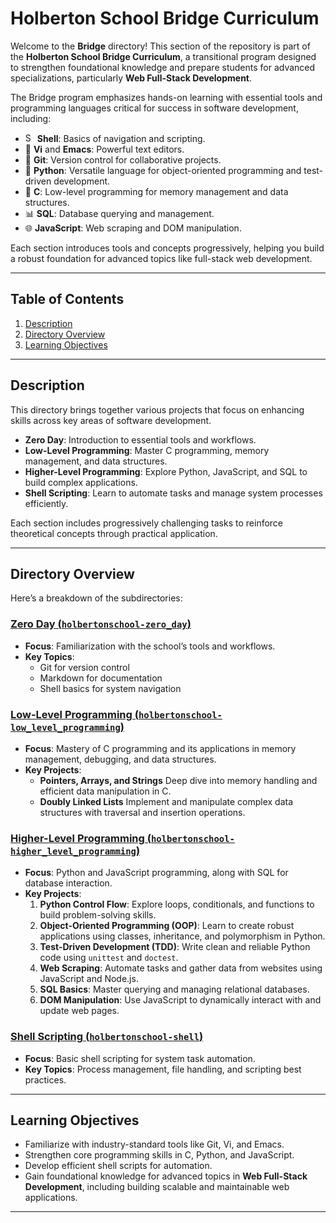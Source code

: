 # Holberton School Bridge Curriculum

Welcome to the **Bridge** directory! This section of the repository is part of the **Holberton School Bridge Curriculum**, a transitional program designed to strengthen foundational knowledge and prepare students for advanced specializations, particularly **Web Full-Stack Development**.

The Bridge program emphasizes hands-on learning with essential tools and programming languages critical for success in software development, including:

- <img src="https://cdn.prod.website-files.com/64107f65f30b69371e3d6bfa/65704640742682775fb93d9c_kisspng-bash-shell-script-command-line-interface-z-shell-5b3df572212d73.0687702015307871861359.png" width="15" height="15" alt="Shell icon"> **Shell**: Basics of navigation and scripting.
- 📝 **Vi** and **Emacs**: Powerful text editors.
- 🌿 **Git**: Version control for collaborative projects.
- 🐍 **Python**: Versatile language for object-oriented programming and test-driven development.
- 🔧 **C**: Low-level programming for memory management and data structures.
- 📊 **SQL**: Database querying and management.
- 🌐 **JavaScript**: Web scraping and DOM manipulation.

Each section introduces tools and concepts progressively, helping you build a robust foundation for advanced topics like full-stack web development.

---

## Table of Contents

1. [Description](#description)
2. [Directory Overview](#directory-overview)
3. [Learning Objectives](#learning-objectives)

---

## Description

This directory brings together various projects that focus on enhancing skills across key areas of software development.

- **Zero Day**: Introduction to essential tools and workflows.
- **Low-Level Programming**: Master C programming, memory management, and data structures.
- **Higher-Level Programming**: Explore Python, JavaScript, and SQL to build complex applications.
- **Shell Scripting**: Learn to automate tasks and manage system processes efficiently.

Each section includes progressively challenging tasks to reinforce theoretical concepts through practical application.

---

## Directory Overview

Here’s a breakdown of the subdirectories:

### [Zero Day (`holbertonschool-zero_day`)](./holbertonschool-zero_day)

- **Focus**: Familiarization with the school’s tools and workflows.
- **Key Topics**:
  - Git for version control
  - Markdown for documentation
  - Shell basics for system navigation

### [Low-Level Programming (`holbertonschool-low_level_programming`)](./holbertonschool-low_level_programming)

- **Focus**: Mastery of C programming and its applications in memory management, debugging, and data structures.
- **Key Projects**:
  - **Pointers, Arrays, and Strings** Deep dive into memory handling and efficient data manipulation in C.
  - **Doubly Linked Lists** Implement and manipulate complex data structures with traversal and insertion operations.

### [Higher-Level Programming (`holbertonschool-higher_level_programming`)](./holbertonschool-higher_level_programming)

- **Focus**: Python and JavaScript programming, along with SQL for database interaction.
- **Key Projects**:
  1. **Python Control Flow**: Explore loops, conditionals, and functions to build problem-solving skills.
  2. **Object-Oriented Programming (OOP)**: Learn to create robust applications using classes, inheritance, and polymorphism in Python.
  3. **Test-Driven Development (TDD)**: Write clean and reliable Python code using `unittest` and `doctest`.
  4. **Web Scraping**: Automate tasks and gather data from websites using JavaScript and Node.js.
  5. **SQL Basics**: Master querying and managing relational databases.
  6. **DOM Manipulation**: Use JavaScript to dynamically interact with and update web pages.

### [Shell Scripting (`holbertonschool-shell`)](./holbertonschool-shell)

- **Focus**: Basic shell scripting for system task automation.
- **Key Topics**: Process management, file handling, and scripting best practices.

---

## Learning Objectives

- Familiarize with industry-standard tools like Git, Vi, and Emacs.
- Strengthen core programming skills in C, Python, and JavaScript.
- Develop efficient shell scripts for automation.
- Gain foundational knowledge for advanced topics in **Web Full-Stack Development**, including building scalable and maintainable web applications.

---
